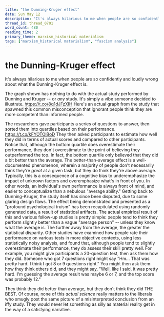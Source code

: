 ```yaml
---
title: "the Dunning-Kruger effect"
date: Sun May 12
description: "It's always hilarious to me when people are so confidently and loudly wrong about what the Dunning-Kruger effect is."
thread_id: thread_0701
word_count: 480
reading_time: 2
primary_theme: marxism_historical materialism
tags: ["marxism_historical materialism", "fascism analysis"]
---
```


# the Dunning-Kruger effect

It's always hilarious to me when people are so confidently and loudly wrong about what the Dunning-Kruger effect is.

The graph shown has nothing to do with the actual study performed by Dunning and Kruger -- or *any* study. It's simply a vibe someone decided to illustrate. https://t.co/8q1dJFzXIH Here's an actual graph from the study that spawned this common misconception that ignorant people think they are more competent than informed people.

The researchers gave participants a series of questions to answer, then sorted them into quartiles based on their performance. https://t.co/kFYOTOlBoD They then asked participants to estimate how well they did in terms of actual scores and compared to other participants. Notice that, although the bottom quartile does overestimate their performance, they don't overestimate to the point of believing they outperformed the top. In fact, the bottom quartile only believed that they did a bit better than the average. The better-than-average effect is a well-documented phenomenon, wherein a majority of people don't necessarily think they're *great* at a given task, but they do think they're above average. Typically, this is a consequence of a cognitive bias to underemphasize the impact of unknown factors and overemphasize what's in front of you. In other words, an individual's own performance is always front of mind, and easier to conceptualize than a nebulous "average ability." Getting back to Dunning-Kruger, the study itself has since been disputed, due to some glaring design flaws. The effect being demonstrated and presented as a "profound psychological truism" has been recapitulated using randomly generated data, a result of statistical artifacts. The actual empirical result of this and various follow-up studies is pretty simple: people tend to think they perform slightly better than a vague "average person" -- unless they know what the average is. The further away from the average, the greater the statistical disparity. Other studies have examined how people rate their performance on various tests in more objective contexts, using less statistically noisy analysis, and found that, although people tend to slightly overestimate their performance, they do assess their skill pretty well. For example, you might give participants a 20-question test, then ask them how they did. Someone who got 7 questions right might say "Hm... That was pretty hard. I think I got 8 or 9 questions right." You might then ask them how they think others did, and they might say, "Well, like I said, it was pretty hard. I'm guessing the average result was maybe 6 or 7, and the top score was probably 12."

They think they did better than average, but they don't think they did THE BEST. Of course, none of this *actual science* really matters to the liberals who smugly post the same picture of a misinterpreted conclusion from an iffy study. They would never let something as silly as material reality get in the way of a satisfying narrative.